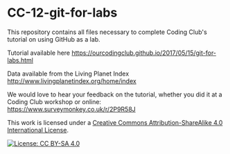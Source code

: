 # CC-12-git-for-labs

This repository contains all files necessary to complete Coding Club's tutorial on using GitHub as a lab.

Tutorial available here https://ourcodingclub.github.io/2017/05/15/git-for-labs.html

Data available from the Living Planet Index http://www.livingplanetindex.org/home/index

We would love to hear your feedback on the tutorial, whether you did it at a Coding Club workshop or online: 
https://www.surveymonkey.co.uk/r/2P9R58J

This work is licensed under a [Creative Commons Attribution-ShareAlike 4.0 International License](https://creativecommons.org/licenses/by-sa/4.0/).

[![License: CC BY-SA 4.0](https://licensebuttons.net/l/by-sa/4.0/80x15.png)](https://creativecommons.org/licenses/by-sa/4.0/)
